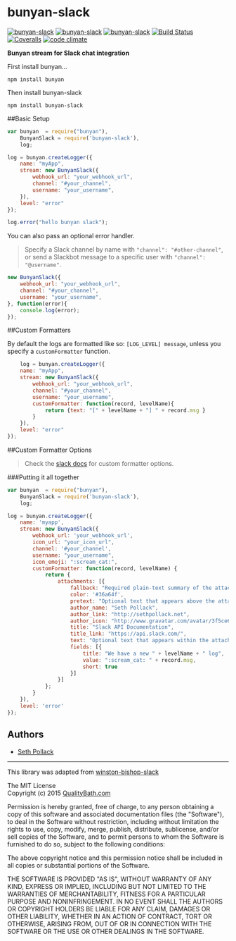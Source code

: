 # bunyan-slack
[![bunyan-slack](http://img.shields.io/npm/v/bunyan-slack.svg?style=flat-square)](https://www.npmjs.com/package/bunyan-slack)
[![bunyan-slack](http://img.shields.io/npm/dm/bunyan-slack.svg?style=flat-square)](https://www.npmjs.com/package/bunyan-slack)
[![bunyan-slack](http://img.shields.io/npm/l/bunyan-slack.svg?style=flat-square)](https://www.npmjs.com/package/bunyan-slack)
[![Build Status](https://img.shields.io/travis/qualitybath/bunyan-slack.svg?style=flat-square)](https://travis-ci.org/qualitybath/bunyan-slack)
[![Coveralls](https://img.shields.io/coveralls/qualitybath/bunyan-slack.svg?style=flat-square)](https://coveralls.io/r/qualitybath/bunyan-slack)
[![code climate](https://img.shields.io/codeclimate/github/qualitybath/bunyan-slack.svg?style=flat-square)](https://codeclimate.com/github/qualitybath/bunyan-slack)

**Bunyan stream for Slack chat integration**

First install bunyan...

```
npm install bunyan
```

Then install bunyan-slack

```
npm install bunyan-slack
```

##Basic Setup

```javascript
var bunyan  = require("bunyan"),
	BunyanSlack = require('bunyan-slack'),
	log;

log = bunyan.createLogger({
	name: "myApp",
	stream: new BunyanSlack({
		webhook_url: "your_webhook_url",
		channel: "#your_channel",
		username: "your_username",
	}),
	level: "error"
});

log.error("hello bunyan slack");
```
You can also pass an optional error handler.

> Specify a Slack channel by name with `"channel": "#other-channel"`, or send a Slackbot message to a specific user with `"channel": "@username"`.

```javascript
new BunyanSlack({
	webhook_url: "your_webhook_url",
	channel: "#your_channel",
	username: "your_username",
}, function(error){
	console.log(error);
});
```

##Custom Formatters

By default the logs are formatted like so: `[LOG_LEVEL] message`, unless you specify a `customFormatter` function.

```javascript
	log = bunyan.createLogger({
	name: "myApp",
	stream: new BunyanSlack({
		webhook_url: "your_webhook_url",
		channel: "#your_channel",
		username: "your_username",
		customFormatter: function(record, levelName){
			return {text: "[" + levelName + "] " + record.msg }
		}
	}),
	level: "error"
});
```
##Custom Formatter Options
> Check the [slack docs](https://api.slack.com/incoming-webhooks) for custom formatter options.

###Putting it all together
```javascript
var bunyan  = require("bunyan"),
	BunyanSlack = require('bunyan-slack'),
	log;

log = bunyan.createLogger({
	name: 'myapp',
	stream: new BunyanSlack({
		webhook_url: 'your_webhook_url',
		icon_url: "your_icon_url",
		channel: '#your_channel',
		username: "your_username",
		icon_emoji: ":scream_cat:",
		customFormatter: function(record, levelName) {
			return {
				attachments: [{
					fallback: "Required plain-text summary of the attachment.",
					color: '#36a64f',
					pretext: "Optional text that appears above the attachment block",
					author_name: "Seth Pollack",
					author_link: "http://sethpollack.net",
					author_icon: "http://www.gravatar.com/avatar/3f5ce68fb8b38a5e08e7abe9ac0a34f1?s=200",
					title: "Slack API Documentation",
					title_link: "https://api.slack.com/",
					text: "Optional text that appears within the attachment",
					fields: [{
						title: "We have a new " + levelName + " log",
						value: ":scream_cat: " + record.msg,
						short: true
					}]
				}]
			};
		}
	}),
	level: 'error'
});
```

## Authors
* [Seth Pollack](https://github.com/sethpollack)

***
This library was adapted from  [winston-bishop-slack](https://github.com/lapwinglabs/winston-bishop-slack)

The MIT License  
Copyright (c) 2015 [QualityBath.com](https://www.qualitybath.com/)

Permission is hereby granted, free of charge, to any person obtaining a copy of this software and associated documentation files (the "Software"), to deal in the Software without restriction, including without limitation the rights to use, copy, modify, merge, publish, distribute, sublicense, and/or sell copies of the Software, and to permit persons to whom the Software is furnished to do so, subject to the following conditions:

The above copyright notice and this permission notice shall be included in all copies or substantial portions of the Software.

THE SOFTWARE IS PROVIDED "AS IS", WITHOUT WARRANTY OF ANY KIND, EXPRESS OR IMPLIED, INCLUDING BUT NOT LIMITED TO THE WARRANTIES OF MERCHANTABILITY, FITNESS FOR A PARTICULAR PURPOSE AND NONINFRINGEMENT. IN NO EVENT SHALL THE AUTHORS OR COPYRIGHT HOLDERS BE LIABLE FOR ANY CLAIM, DAMAGES OR OTHER LIABILITY, WHETHER IN AN ACTION OF CONTRACT, TORT OR OTHERWISE, ARISING FROM, OUT OF OR IN CONNECTION WITH THE SOFTWARE OR THE USE OR OTHER DEALINGS IN THE SOFTWARE.


